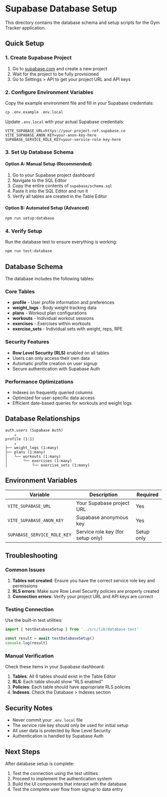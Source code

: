 # Supabase Database Setup

This directory contains the database schema and setup scripts for the Gym Tracker application.

## Quick Setup

### 1. Create Supabase Project

1. Go to [supabase.com](https://supabase.com) and create a new project
2. Wait for the project to be fully provisioned
3. Go to Settings > API to get your project URL and API keys

### 2. Configure Environment Variables

Copy the example environment file and fill in your Supabase credentials:

```bash
cp .env.example .env.local
```

Update `.env.local` with your actual Supabase credentials:

```env
VITE_SUPABASE_URL=https://your-project-ref.supabase.co
VITE_SUPABASE_ANON_KEY=your-anon-key-here
SUPABASE_SERVICE_ROLE_KEY=your-service-role-key-here
```

### 3. Set Up Database Schema

#### Option A: Manual Setup (Recommended)

1. Go to your Supabase project dashboard
2. Navigate to the SQL Editor
3. Copy the entire contents of `supabase/schema.sql`
4. Paste it into the SQL Editor and run it
5. Verify all tables are created in the Table Editor

#### Option B: Automated Setup (Advanced)

```bash
npm run setup:database
```

### 4. Verify Setup

Run the database test to ensure everything is working:

```bash
npm run test:database
```

## Database Schema

The database includes the following tables:

### Core Tables

- **profile** - User profile information and preferences
- **weight_logs** - Body weight tracking data
- **plans** - Workout plan configurations
- **workouts** - Individual workout sessions
- **exercises** - Exercises within workouts
- **exercise_sets** - Individual sets with weight, reps, RPE

### Security Features

- **Row Level Security (RLS)** enabled on all tables
- Users can only access their own data
- Automatic profile creation on user signup
- Secure authentication with Supabase Auth

### Performance Optimizations

- Indexes on frequently queried columns
- Optimized for user-specific data access
- Efficient date-based queries for workouts and weight logs

## Database Relationships

```
auth.users (Supabase Auth)
    ↓
profile (1:1)
    ↓
├── weight_logs (1:many)
├── plans (1:many)
│   └── workouts (1:many)
│       └── exercises (1:many)
│           └── exercise_sets (1:many)
```

## Environment Variables

| Variable | Description | Required |
|----------|-------------|----------|
| `VITE_SUPABASE_URL` | Your Supabase project URL | Yes |
| `VITE_SUPABASE_ANON_KEY` | Supabase anonymous key | Yes |
| `SUPABASE_SERVICE_ROLE_KEY` | Service role key (for setup only) | Setup only |

## Troubleshooting

### Common Issues

1. **Tables not created**: Ensure you have the correct service role key and permissions
2. **RLS errors**: Make sure Row Level Security policies are properly created
3. **Connection errors**: Verify your project URL and API keys are correct

### Testing Connection

Use the built-in test utilities:

```typescript
import { testDatabaseSetup } from '../src/lib/database-test'

const result = await testDatabaseSetup()
console.log(result)
```

### Manual Verification

Check these items in your Supabase dashboard:

1. **Tables**: All 6 tables should exist in the Table Editor
2. **RLS**: Each table should show "RLS enabled" 
3. **Policies**: Each table should have appropriate RLS policies
4. **Indexes**: Check the Database > Indexes section

## Security Notes

- Never commit your `.env.local` file
- The service role key should only be used for initial setup
- All user data is protected by Row Level Security
- Authentication is handled by Supabase Auth

## Next Steps

After database setup is complete:

1. Test the connection using the test utilities
2. Proceed to implement the authentication system
3. Build the UI components that interact with the database
4. Test the complete user flow from signup to data entry